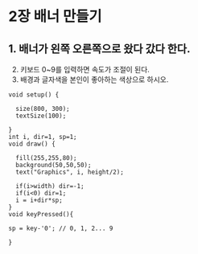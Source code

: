 # 2장 배너 만들기
## 1. 배너가 왼쪽 오른쪽으로 왔다 갔다 한다.
2. 키보드 0~9를 입력하면 속도가 조절이 된다.
3. 배경과 글자색을 본인이 좋아하는 색상으로 하시오.

```
void setup() {

  size(800, 300);
  textSize(100);

}
int i, dir=1, sp=1;
void draw() {

  fill(255,255,80);
  background(50,50,50);
  text("Graphics", i, height/2);
  
  if(i>width) dir=-1;
  if(i<0) dir=1;
  i = i+dir*sp;
}
void keyPressed(){

sp = key-'0'; // 0, 1, 2... 9

}
```
